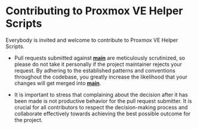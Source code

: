 # Contributing to Proxmox VE Helper Scripts

Everybody is invited and welcome to contribute to Proxmox VE Helper Scripts. 

- Pull requests submitted against [**main**](https://github.com/tteck/Proxmox/tree/main) are meticulously scrutinized, so please do not take it personally if the project maintainer rejects your request. By adhering to the established patterns and conventions throughout the codebase, you greatly increase the likelihood that your changes will get merged into [**main**](https://github.com/tteck/Proxmox/tree/main).

- It is important to stress that complaining about the decision after it has been made is not productive behavior for the pull request submitter. It is crucial for all contributors to respect the decision-making process and collaborate effectively towards achieving the best possible outcome for the project.
